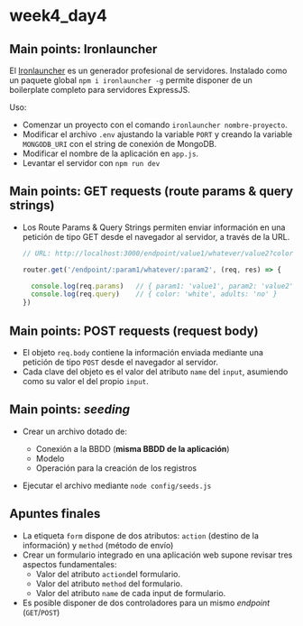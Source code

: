 # week4_day4


## Main points: Ironlauncher

El [Ironlauncher](https://www.npmjs.com/package/ironlauncher) es un generador profesional de servidores. Instalado como un paquete global `npm i ironlauncher -g` permite disponer de un boilerplate completo para servidores ExpressJS. 

Uso:
- Comenzar un proyecto con el comando `ironlauncher nombre-proyecto`.
- Modificar el archivo `.env` ajustando la variable `PORT` y creando la variable `MONGODB_URI` con el string de conexión de MongoDB.
- Modificar el nombre de la aplicación en `app.js`.
- Levantar el servidor con `npm run dev`


## Main points: GET requests (route params & query strings)

- Los Route Params & Query Strings permiten enviar información en una petición de tipo GET desde el navegador al servidor, a través de la URL.
  ````javascript
  // URL: http://localhost:3000/endpoint/value1/whatever/value2?color=white&adults=no

  router.get('/endpoint/:param1/whatever/:param2', (req, res) => {

    console.log(req.params)   // { param1: 'value1', param2: 'value2' }
    console.log(req.query)    // { color: 'white', adults: 'no' }
  })
  ````

## Main points: POST requests (request body)
- El objeto `req.body` contiene la información enviada mediante una petición de tipo `POST` desde el navegador al servidor.
- Cada clave del objeto es el valor del atributo `name` del `input`, asumiendo como su valor el del propio `input`.


## Main points: *seeding*
- Crear un archivo dotado de:
   - Conexión a la BBDD (**misma BBDD de la aplicación**)
   - Modelo
   - Operación para la creación de los registros
   
- Ejecutar el archivo mediante `node config/seeds.js`
  
## Apuntes finales
- La etiqueta `form` dispone de dos atributos: `action` (destino de la información) y `method` (método de envío)
- Crear un formulario integrado en una aplicación web supone revisar tres aspectos fundamentales:
  - Valor del atributo `action`del formulario.
  - Valor del atributo `method` del formulario.
  - Valor del atributo `name` de cada input de formulario. 
- Es posible disponer de dos controladores para un mismo *endpoint* (`GET`/`POST`)
